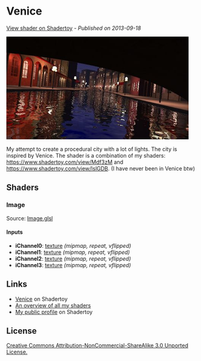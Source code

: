 ﻿# Venice
[View shader on Shadertoy](https://www.shadertoy.com/view/MdXGW2) - _Published on 2013-09-18_ 

![thumbnail](./thumbnail.jpg)


My attempt to create a procedural city with a lot of lights. The city is inspired by Venice.
The shader is a combination of my shaders: https://www.shadertoy.com/view/Mdf3zM and
https://www.shadertoy.com/view/lslGDB.
(I have never been in Venice btw)


## Shaders

### Image

Source: [Image.glsl](./Image.glsl)

#### Inputs

 * **iChannel0**: [texture](https://shadertoy.com/media/a/3083c722c0c738cad0f468383167a0d246f91af2bfa373e9c5c094fb8c8413e0.png) _(mipmap, repeat, vflipped)_
 * **iChannel1**: [texture](https://shadertoy.com/media/a/10eb4fe0ac8a7dc348a2cc282ca5df1759ab8bf680117e4047728100969e7b43.jpg) _(mipmap, repeat, vflipped)_
 * **iChannel2**: [texture](https://shadertoy.com/media/a/92d7758c402f0927011ca8d0a7e40251439fba3a1dac26f5b8b62026323501aa.jpg) _(mipmap, repeat, vflipped)_
 * **iChannel3**: [texture](https://shadertoy.com/media/a/1f7dca9c22f324751f2a5a59c9b181dfe3b5564a04b724c657732d0bf09c99db.jpg) _(mipmap, repeat, vflipped)_

## Links
* [Venice](https://www.shadertoy.com/view/MdXGW2) on Shadertoy
* [An overview of all my shaders](https://reindernijhoff.net/shadertoy/)
* [My public profile](https://www.shadertoy.com/user/reinder) on Shadertoy

## License

[Creative Commons Attribution-NonCommercial-ShareAlike 3.0 Unported License.](https://creativecommons.org/licenses/by-nc-sa/3.0/)
